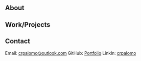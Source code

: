 ## About

## Work/Projects

## Contact
Email: crpalomo@outlook.com
GitHub: [Portfolio](https://crpalomo.github.io/Portfolio/)
LinkIn: [crpalomo](https://www.linkedin.com/in/crpalomo/)
